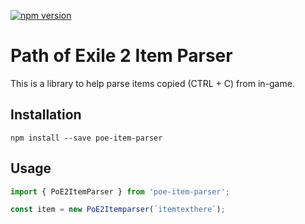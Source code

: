 [![npm version](https://badge.fury.io/js/poe-item-parser.svg)](https://badge.fury.io/js/poe-item-parser)

# Path of Exile 2 Item Parser

This is a library to help parse items copied (CTRL + C) from in-game.

## Installation

`npm install --save poe-item-parser`

## Usage

```ts
import { PoE2ItemParser } from 'poe-item-parser';

const item = new PoE2Itemparser(`itemtexthere`);
```